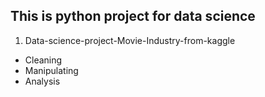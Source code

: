 ## This is python project for data science
1. Data-science-project-Movie-Industry-from-kaggle
 - Cleaning
 - Manipulating
 - Analysis
